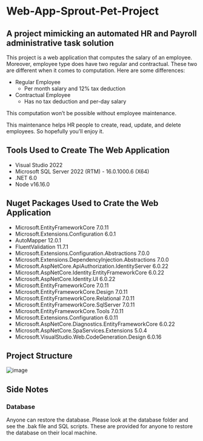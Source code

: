 # Web-App-Sprout-Pet-Project
## A project mimicking an automated HR and Payroll administrative task solution

This project is a web application that computes the salary of an employee. 
Moreover, employee type does have two regular and contractual. 
These two are different when it comes to computation. 
Here are some differences: 
* Regular Employee 
  * Per month salary and 12% tax deduction
* Contractual Employee
  * Has no tax deduction and per-day salary

This computation won’t be possible without employee maintenance. 

This maintenance helps HR people to create, read, update, and delete employees. 
So hopefully you’ll enjoy it. 

## Tools Used to Create The Web Application 
* Visual Studio 2022
* Microsoft SQL Server 2022 (RTM) - 16.0.1000.6 (X64)
* .NET 6.0
* Node v16.16.0

## Nuget Packages Used to Crate the Web Application 
* Microsoft.EntityFrameworkCore 7.0.11
* Microsoft.Extensions.Configuration 6.0.1
* AutoMapper 12.0.1
* FluentValidation 11.7.1
* Microsoft.Extensions.Configuration.Abstractions 7.0.0
* Microsoft.Extensions.DependencyInjection.Abstractions 7.0.0
* Microsoft.AspNetCore.ApiAuthorization.IdentityServer 6.0.22
* Microsoft.AspNetCore.Identity.EntityFrameworkCore 6.0.22
* Microsoft.AspNetCore.Identity.UI 6.0.22
* Microsoft.EntityFrameworkCore 7.0.11
* Microsoft.EntityFrameworkCore.Design 7.0.11
* Microsoft.EntityFrameworkCore.Relational 7.0.11
* Microsoft.EntityFrameworkCore.SqlServer 7.0.11
* Microsoft.EntityFrameworkCore.Tools 7.0.11
* Microsoft.Extensions.Configuration 6.0.11
* Microsoft.AspNetCore.Diagnostics.EntityFrameworkCore 6.0.22
* Microsoft.AspNetCore.SpaServices.Extensions 5.0.4
* Microsoft.VisualStudio.Web.CodeGeneration.Design 6.0.16

## Project Structure
![image](https://github.com/jindeveloper/Web-App-Sprout-Pet-Project/assets/39805502/00cb06db-2004-4a79-b2b2-3b0c2d7f998c)

## Side Notes 
### Database 
Anyone can restore the database. 
Please look at the database folder and see the .bak file and SQL scripts.
These are provided for anyone to restore the database on their local machine. 
